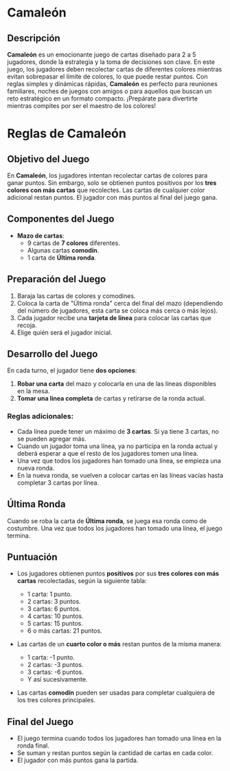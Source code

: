 # Camaleón

## Descripción
**Camaleón** es un emocionante juego de cartas diseñado para 2 a 5 jugadores, donde la estrategia y la toma de decisiones son clave. En este juego, los jugadores deben recolectar cartas de diferentes colores mientras evitan sobrepasar el límite de colores, lo que puede restar puntos. Con reglas simples y dinámicas rápidas, **Camaleón** es perfecto para reuniones familiares, noches de juegos con amigos o para aquellos que buscan un reto estratégico en un formato compacto. ¡Prepárate para divertirte mientras compites por ser el maestro de los colores!


# Reglas de Camaleón

## Objetivo del Juego
En **Camaleón**, los jugadores intentan recolectar cartas de colores para ganar puntos. Sin embargo, solo se obtienen puntos positivos por los **tres colores con más cartas** que recolectes. Las cartas de cualquier color adicional restan puntos. El jugador con más puntos al final del juego gana.

## Componentes del Juego
- **Mazo de cartas**:
  - 9 cartas de **7 colores** diferentes.
  - Algunas cartas **comodín**.
  - 1 carta de **Última ronda**.

## Preparación del Juego
1. Baraja las cartas de colores y comodines.
2. Coloca la carta de "Última ronda" cerca del final del mazo (dependiendo del número de jugadores, esta carta se coloca más cerca o más lejos).
3. Cada jugador recibe una **tarjeta de línea** para colocar las cartas que recoja.
4. Elige quién será el jugador inicial.

## Desarrollo del Juego
En cada turno, el jugador tiene **dos opciones**:

1. **Robar una carta** del mazo y colocarla en una de las líneas disponibles en la mesa.
2. **Tomar una línea completa** de cartas y retirarse de la ronda actual.

### Reglas adicionales:
- Cada línea puede tener un máximo de **3 cartas**. Si ya tiene 3 cartas, no se pueden agregar más.
- Cuando un jugador toma una línea, ya no participa en la ronda actual y deberá esperar a que el resto de los jugadores tomen una línea.
- Una vez que todos los jugadores han tomado una línea, se empieza una nueva ronda.
- En la nueva ronda, se vuelven a colocar cartas en las líneas vacías hasta completar 3 cartas por línea.

## Última Ronda
Cuando se roba la carta de **Última ronda**, se juega esa ronda como de costumbre. Una vez que todos los jugadores han tomado una línea, el juego termina.

## Puntuación
- Los jugadores obtienen puntos **positivos** por sus **tres colores con más cartas** recolectadas, según la siguiente tabla:
  - 1 carta: 1 punto.
  - 2 cartas: 3 puntos.
  - 3 cartas: 6 puntos.
  - 4 cartas: 10 puntos.
  - 5 cartas: 15 puntos.
  - 6 o más cartas: 21 puntos.

- Las cartas de un **cuarto color o más** restan puntos de la misma manera:
  - 1 carta: -1 punto.
  - 2 cartas: -3 puntos.
  - 3 cartas: -6 puntos.
  - Y así sucesivamente.

- Las cartas **comodín** pueden ser usadas para completar cualquiera de los tres colores principales.

## Final del Juego
- El juego termina cuando todos los jugadores han tomado una línea en la ronda final.
- Se suman y restan puntos según la cantidad de cartas en cada color.
- El jugador con más puntos gana la partida.
